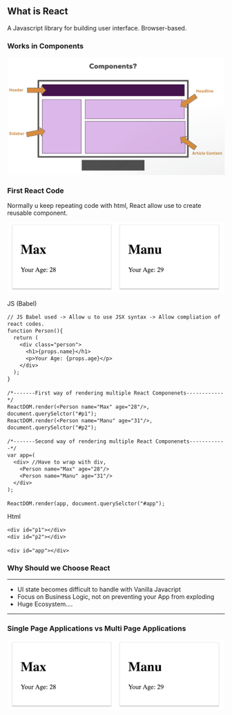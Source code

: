 ## What is React 
A Javascript library for building user interface. Browser-based.  
  
### Works in Components   
![Image](https://github.com/KennySoh/JWT-Project/blob/master/pic/react1.png) 

### First React Code
Normally u keep repeating code with html, React allow use to create reusable component.    

![Image](https://github.com/KennySoh/JWT-Project/blob/master/pic/react2.png)  


JS (Babel)
```
// JS Babel used -> Allow u to use JSX syntax -> Allow compliation of react codes.
function Person(){
  return (
    <div class="person">
      <h1>{props.name}</h1>
      <p>Your Age: {props.age}</p>
    </div>
  );
}

/*-------First way of rendering multiple React Componenets------------*/
ReactDOM.render(<Person name="Max" age="28"/>, document.querySelctor("#p1");
ReactDOM.render(<Person name="Manu" age="31"/>, document.querySelctor("#p2");

/*-------Second way of rendering multiple React Componenets------------*/
var app=(
  <div> //Have to wrap with div, 
    <Person name="Max" age="28"/>
    <Person name="Manu" age="31"/>
  </div>
);

ReactDOM.render(app, document.querySelctor("#app");

```
  
Html  
```
<div id="p1"></div>
<div id="p2"></div>

<div id="app"></div>
```
### Why Should we Choose React
***
- UI state becomes difficult to handle with Vanilla Javacript
- Focus on Business Logic, not on preventing your App from exploding
- Huge Ecosystem.... 
***

### Single Page Applications vs Multi Page Applications
![Image](https://github.com/KennySoh/JWT-Project/blob/master/pic/react2.png) 
